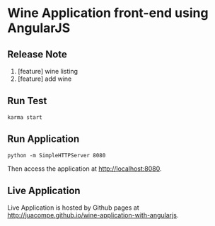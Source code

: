 Wine Application front-end using AngularJS
====

Release Note
----
1. [feature] wine listing
1. [feature] add wine

Run Test
----

```
karma start
```

Run Application
----

```
python -m SimpleHTTPServer 8080
```

Then access the application at <http://localhost:8080>.

Live Application
----
Live Application is hosted by Github pages at <http://juacompe.github.io/wine-application-with-angularjs>.

